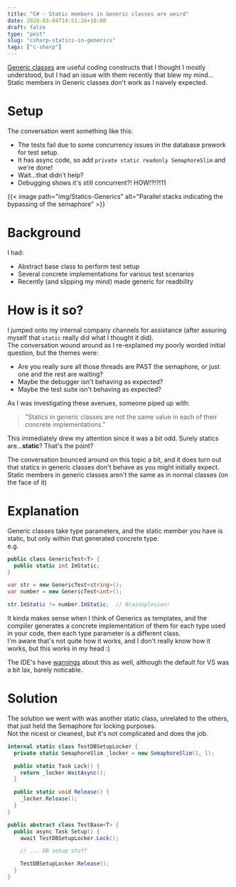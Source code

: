```yaml
---
title: "C# - Static members in Generic classes are weird"
date: 2020-03-04T14:51:26+10:00
draft: false
type: "post"
slug: "csharp-statics-in-generics"
tags: ["c-sharp"]
---
```


[Generic classes](https://docs.microsoft.com/en-us/dotnet/csharp/programming-guide/generics/) are useful coding constructs that I thought I mostly understood, but I had an issue with them recently that blew my mind... Static members in Generic classes don't work as I naively expected.   

<!--more-->  

# Setup
The conversation went something like this:  

- The tests fail due to some concurrency issues in the database prework for test setup.   
- It has async code, so add `private static readonly SemaphoreSlim` and we're done!   
- Wait...that didn't help?   
- Debugging shows it's still concurrent?! HOW!?!?!11  

{{< image path="img/Statics-Generics" alt="Parallel stacks indicating the bypassing of the semaphore" >}}  

# Background  
I had: 

- Abstract base class to perform test setup  
- Several concrete implementations for various test scenarios  
- Recently (and slipping my mind) made generic for readbility

# How is it so?
I jumped onto my internal company channels for assistance (after assuring myself that `static` really did what I thought it did).  
The conversation wound around as I re-explained my poorly worded initial question, but the themes were:  

- Are you really sure all those threads are PAST the semaphore, or just one and the rest are waiting?  
- Maybe the debugger isn't behaving as expected?   
- Maybe the test suite isn't behaving as expected?   

As I was investigating these avenues, someone piped up with: 

> "Statics in generic classes are not the same value in each of their concrete implementations."  

This immediately drew my attention since it was a bit odd. Surely statics are...**static**? That's the point?  

The conversation bounced around on this topic a bit, and it does turn out that statics in generic classes don't behave as you might initially expect.  
Static members in generic classes aren't the same as in normal classes (on the face of it)  

# Explanation  
Generic classes take type parameters, and the static member you have is static, but only within that generated concrete type.  
e.g.  
``` cs
public class GenericTest<T> {
  public static int ImStatic;
}

var str = new GenericTest<string>();
var number = new GenericTest<int>();

str.ImStatic != number.ImStatic;  // Brainsplosion!
```  
  
It kinda makes sense when I think of Generics as templates, and the compiler generates a concrete implementation of them for each type used in your code, then each type parameter is a different class.  
I'm aware that's not quite how it works, and I don't really know how it works, but this works in my head :)  

The IDE's have [warnings](https://docs.microsoft.com/en-us/visualstudio/code-quality/ca1000?view=vs-2019) about this as well, although the default for VS was a bit lax, barely noticable.  

# Solution  
The solution we went with was another static class, unrelated to the others, that just held the Semaphore for locking purposes.  
Not the nicest or cleanest, but it's not complicated and does the job.  

``` cs
internal static class TestDBSetupLocker {
  private static SemaphoreSlim _locker = new SemaphoreSlim(1, 1);

  public static Task Lock() {
    return _locker.WaitAsync();
  }

  public static void Release() {
    _locker.Release();
  }
}

public abstract class TestBase<T> {
  public async Task Setup() {
    await TestDBSetupLocker.Lock();

    // ... DB setup stuff

    TestDBSetupLocker.Release();
  }
}
```